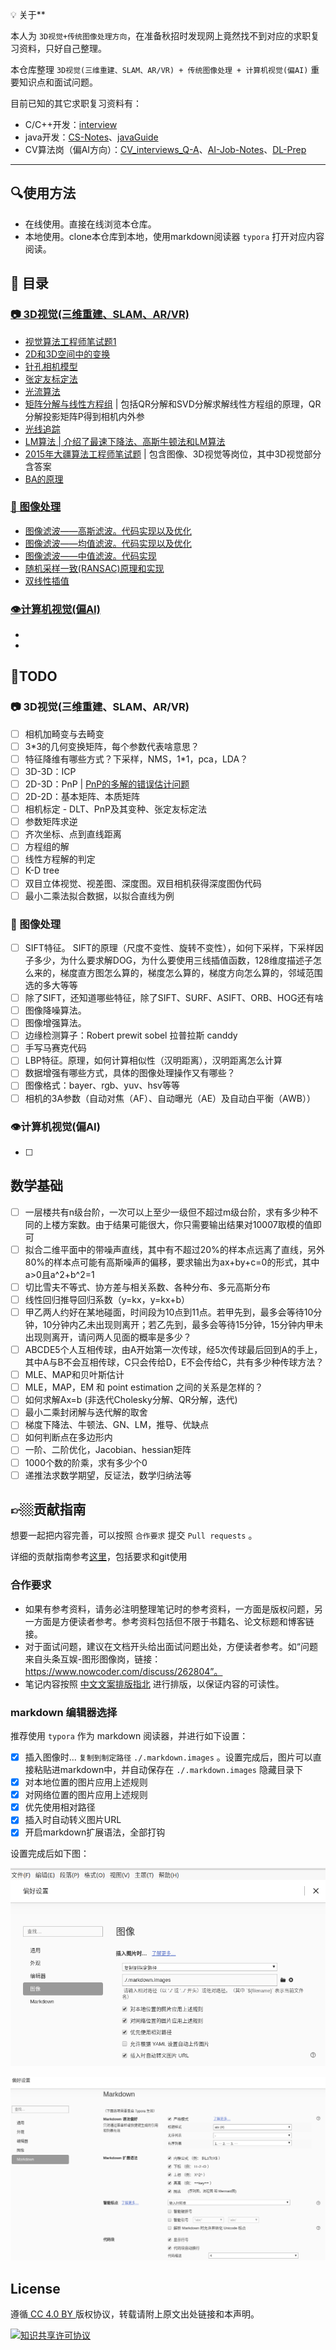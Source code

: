 💡 关于**

本人为 `3D视觉+传统图像处理方向`，在准备秋招时发现网上竟然找不到对应的求职复习资料，只好自己整理。

本仓库整理 `3D视觉(三维重建、SLAM、AR/VR) + 传统图像处理 + 计算机视觉(偏AI)` 重要知识点和面试问题。

目前已知的其它求职复习资料有：

- C/C++开发：[interview](https://github.com/huihut/interview)
- java开发：[CS-Notes](https://github.com/CyC2018/CS-Notes)、[javaGuide](https://github.com/Snailclimb/JavaGuide)
- CV算法岗（偏AI方向）：[CV_interviews_Q-A](https://github.com/GYee/CV_interviews_Q-A)、[AI-Job-Notes](https://github.com/amusi/AI-Job-Notes)、[DL-Prep](https://github.com/shiyutang/DL-Prep)

---

## 🔍使用方法

- 在线使用。直接在线浏览本仓库。
- 本地使用。clone本仓库到本地，使用markdown阅读器 `typora` 打开对应内容阅读。

## 📑 目录

### [📷 3D视觉(三维重建、SLAM、AR/VR)](./3D_Vision)

- [视觉算法工程师笔试题1](./3D_Vision/视觉算法工程师笔试题1.md)
- [2D和3D空间中的变换](./3D_Vision/2D和3D空间中的变换.md)
- [针孔相机模型](./3D_Vision/针孔相机模型.md)
- [张定友标定法](./3D_Vision/张定友标定法.md)
- [光流算法](./3D_Vision/光流算法.md)
- [矩阵分解与线性方程组](./3D_Vision/矩阵分解与线性方程组.md) | 包括QR分解和SVD分解求解线性方程组的原理，QR分解投影矩阵P得到相机内外参
- [光线追踪](./3D_Vision/光线追踪.md)
- [LM算法 | 介绍了最速下降法、高斯牛顿法和LM算法](./3D_Vision/LM算法.md)
- [2015年大疆算法工程师笔试题](./3D_Vision/2015年大疆算法工程师笔试题.md) | 包含图像、3D视觉等岗位，其中3D视觉部分含答案
- [BA的原理](./3D_Vision/BA的原理.md)

### [🎨 图像处理](./ImageProcessing)

* [图像滤波——高斯滤波。代码实现以及优化](./ImageProcessing/高斯滤波器.md)
* [图像滤波——均值滤波。代码实现以及优化](./ImageProcessing/均值滤波.md)
* [图像滤波——中值滤波。代码实现](./ImageProcessing/中值滤波.md)
* [随机采样一致(RANSAC)原理和实现](./ImageProcessing/RANSAC.md)
* [双线性插值](./ImageProcessing/双线性插值.md)

### [👁计算机视觉(偏AI)](./CV)

- 
- 

## 📌TODO

### 📷 3D视觉(三维重建、SLAM、AR/VR)

- [ ] 相机加畸变与去畸变
- [ ] 3*3的几何变换矩阵，每个参数代表啥意思？
- [ ] 特征降维有哪些方式？下采样，NMS，1*1，pca，LDA？
- [ ] 3D-3D：ICP
- [ ] 2D-3D：PnP | [PnP的多解的错误估计问题](https://github.com/opencv/opencv/issues/8813)
- [ ] 2D-2D：基本矩阵、本质矩阵
- [ ] 相机标定 - DLT、PnP及其变种、张定友标定法
- [ ] 参数矩阵求逆
- [ ] 齐次坐标、点到直线距离
- [ ] 方程组的解
- [ ] 线性方程解的判定
- [ ] K-D tree
- [ ] 双目立体视觉、视差图、深度图。双目相机获得深度图伪代码
- [ ] 最小二乘法拟合数据，以拟合直线为例

### 🎨 图像处理

- [ ] SIFT特征。
    SIFT的原理（尺度不变性、旋转不变性），如何下采样，下采样因子多少，为什么要求解DOG，为什么要使用三线插值函数，128维度描述子怎么来的，梯度直方图怎么算的，梯度怎么算的，梯度方向怎么算的，邻域范围选的多大等等
- [ ] 除了SIFT，还知道哪些特征，除了SIFT、SURF、ASIFT、ORB、HOG还有啥
- [ ] 图像降噪算法。
- [ ] 图像增强算法。
- [ ] 边缘检测算子：Robert prewit sobel 拉普拉斯 canddy
- [ ] 手写马赛克代码
- [ ] LBP特征。原理，如何计算相似性（汉明距离），汉明距离怎么计算
- [ ] 数据增强有哪些方式，具体的图像处理操作又有哪些？
- [ ] 图像格式：bayer、rgb、yuv、hsv等等
- [ ] 相机的3A参数（自动对焦（AF）、自动曝光（AE）及自动白平衡（AWB））

### 👁计算机视觉(偏AI)

- [ ] 

## 数学基础

- [ ] 一层楼共有n级台阶，一次可以上至少一级但不超过m级台阶，求有多少种不同的上楼方案数。由于结果可能很大，你只需要输出结果对10007取模的值即可
- [ ] 拟合二维平面中的带噪声直线，其中有不超过20%的样本点远离了直线，另外80%的样本点可能有高斯噪声的偏移，要求输出为ax+by+c=0的形式，其中a>0且a^2+b^2=1
- [ ] 切比雪夫不等式、协方差与相关系数、各种分布、多元高斯分布
- [ ] 线性回归推导回归系数（y=kx，y=kx+b）
- [ ] 甲乙两人约好在某地碰面，时间段为10点到11点。若甲先到，最多会等待10分钟，10分钟内乙未出现则离开；若乙先到，最多会等待15分钟，15分钟内甲未出现则离开，请问两人见面的概率是多少？
- [ ] ABCDE5个人互相传球，由A开始第一次传球，经5次传球最后回到A的手上，其中A与B不会互相传球，C只会传给D，E不会传给C，共有多少种传球方法？
- [ ] MLE、MAP和贝叶斯估计
- [ ] MLE，MAP，EM 和 point estimation 之间的关系是怎样的？
- [ ] 如何求解Ax=b (非迭代Cholesky分解、QR分解，迭代)
- [ ] 最小二乘封闭解与迭代解的取舍
- [ ] 梯度下降法、牛顿法、GN、LM，推导、优缺点
- [ ] 如何判断点在多边形内
- [ ] 一阶、二阶优化，Jacobian、hessian矩阵
- [ ] 1000个数的阶乘，求有多少个0
- [ ] 递推法求数学期望，反证法，数学归纳法等

## 👉🏼贡献指南

想要一起把内容完善，可以按照 `合作要求` 提交 `Pull requests` 。

详细的贡献指南参考[这里](贡献指南/贡献指南.md)，包括要求和git使用

### 合作要求

- 如果有参考资料，请务必注明整理笔记时的参考资料，一方面是版权问题，另一方面是方便读者参考。参考资料包括但不限于书籍名、论文标题和博客链接。
- 对于面试问题，建议在文档开头给出面试问题出处，方便读者参考。如“问题来自头条互娱-图形图像岗，链接：https://www.nowcoder.com/discuss/262804”。
- 笔记内容按照 [中文文案排版指北](https://github.com/sparanoid/chinese-copywriting-guidelines/blob/master/README.zh-CN.md) 进行排版，以保证内容的可读性。

### markdown 编辑器选择

推荐使用 `typora` 作为 markdown 阅读器，并进行如下设置：

- [x] 插入图像时... `复制到制定路径` `./.markdown.images` 。设置完成后，图片可以直接粘贴进markdown中，并自动保存在 `./.markdown.images` 隐藏目录下 
- [x] 对本地位置的图片应用上述规则
- [x] 对网络位置的图片应用上述规则
- [x] 优先使用相对路径
- [x] 插入时自动转义图片URL
- [x] 开启markdown扩展语法，全部打钩

设置完成后如下图：

![image-20200702202833468](.markdown.images/image-20200702202833468.png)

![image-20200702203401878](.markdown.images/image-20200702203401878.png)



## License

遵循[ CC 4.0 BY ](http://creativecommons.org/licenses/by/4.0/)版权协议，转载请附上原文出处链接和本声明。

<a rel="license" href="http://creativecommons.org/licenses/by-nc-sa/4.0/"><img alt="知识共享许可协议" style="border-width:0" src="https://i.creativecommons.org/l/by-nc-sa/4.0/88x31.png" /></a>